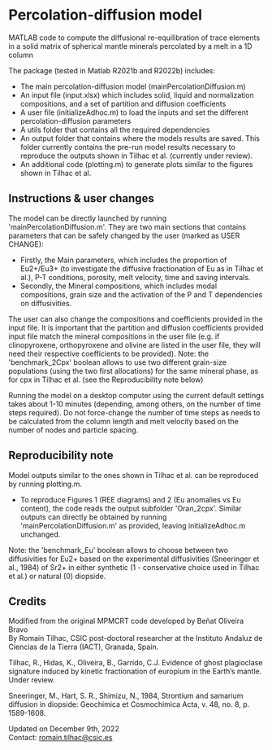 # Percolation-diffusion model
MATLAB code to compute the diffusional re-equilibration of trace elements in a solid matrix of spherical mantle minerals percolated by a melt in a 1D column
    
The package (tested in Matlab R2021b and R2022b) includes:
- The main percolation-diffusion model (mainPercolationDiffusion.m)
- An input file (input.xlsx) which includes solid, liquid and normalization compositions, and a set of partition and diffusion coefficients
- A user file (initializeAdhoc.m) to load the inputs and set the different percolation-diffusion parameters 
- A utils folder that contains all the required dependencies
- An output folder that contains where the models results are saved. This folder currently contains the pre-run model results necessary to reproduce the outputs shown in Tilhac et al. (currently under review).
- An additional code (plotting.m) to generate plots similar to the figures shown in Tilhac et al.

## Instructions & user changes

The model can be directly launched by running 'mainPercolationDiffusion.m'. 
They are two main sections that contains parameters that can be safely changed by the user (marked as USER CHANGE):
- Firstly, the Main parameters, which includes the proportion of Eu2+/Eu3+ (to investigate the diffusive fractionation of Eu as in Tilhac et al.), P-T conditions, porosity, melt velocity, time and saving intervals.
- Secondly, the Mineral compositions, which includes modal compositions, grain size and the activation of the P and T dependencies on diffusivities.

The user can also change the compositions and coefficients provided in the input file. It is important that the partition and diffusion coefficients provided input file match the mineral compositions in the user file (e.g. if clinopyroxene, orthopyroxene and olivine are listed in the user file, they will need their respective coefficients to be provided). Note: the 'benchmark_2Cpx' boolean allows to use two different grain-size populations (using the two first allocations) for the same mineral phase, as for cpx in Tilhac et al. (see the Reproducibility note below)

Running the model on a desktop computer using the current default settings takes about 1-10 minutes (depending, among others, on the number of time steps required). Do not force-change the number of time steps as needs to be calculated from the column length and melt velocity based on the number of nodes and particle spacing.

## Reproducibility note

Model outputs similar to the ones shown in Tilhac et al. can be reproduced by running plotting.m.
- To reproduce Figures 1 (REE diagrams) and 2 (Eu anomalies vs Eu content), the code reads the output subfolder 'Oran_2cpx'. Similar outputs can directly be obtained by running 'mainPercolationDiffusion.m' as provided, leaving initializeAdhoc.m unchanged.

Note: the 'benchmark_Eu' boolean allows to choose between two diffusivities for Eu2+ based on the experimental diffusivities (Sneeringer et al., 1984) of Sr2+ in either synthetic (1 - conservative choice used in Tilhac et al.) or natural (0) diopside.

## Credits

Modified from the original MPMCRT code developed by Beñat Oliveira Bravo <br />
By Romain Tilhac, CSIC post-doctoral researcher at the  Instituto Andaluz de Ciencias de la Tierra (IACT), Granada, Spain.

Tilhac, R., Hidas, K., Oliveira, B., Garrido, C.J. Evidence of ghost plagioclase signature induced by kinetic fractionation of europium in the Earth’s mantle. Under review.

Sneeringer, M., Hart, S. R., Shimizu, N., 1984, Strontium and samarium diffusion in diopside: Geochimica et Cosmochimica Acta, v. 48, no. 8, p. 1589-1608.

Updated on December 9th, 2022 <br />
Contact: romain.tilhac@csic.es <br />
